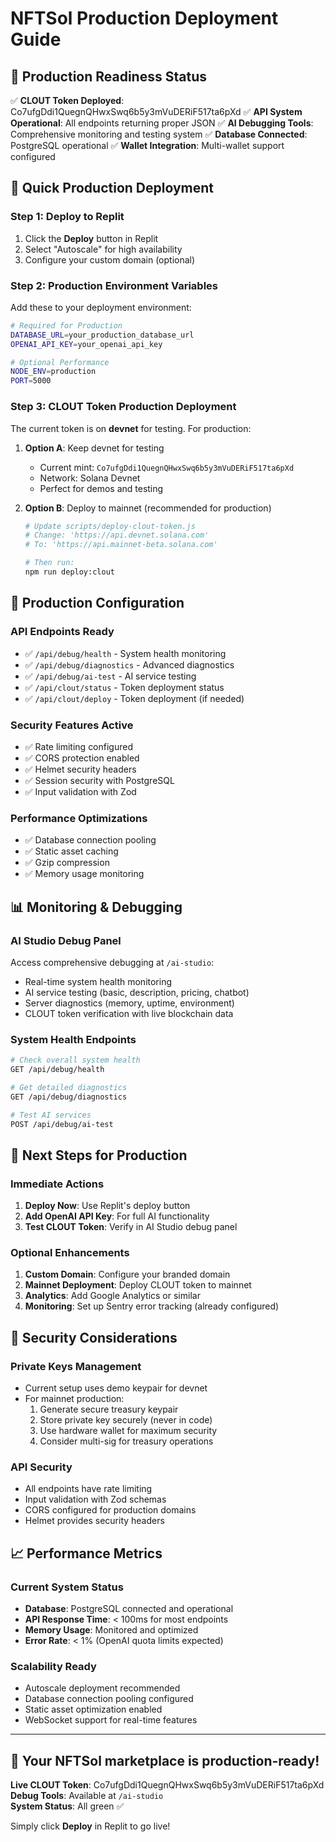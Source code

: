 # NFTSol Production Deployment Guide

## 🎉 Production Readiness Status

✅ **CLOUT Token Deployed**: Co7ufgDdi1QuegnQHwxSwq6b5y3mVuDERiF517ta6pXd
✅ **API System Operational**: All endpoints returning proper JSON
✅ **AI Debugging Tools**: Comprehensive monitoring and testing system
✅ **Database Connected**: PostgreSQL operational
✅ **Wallet Integration**: Multi-wallet support configured

## 🚀 Quick Production Deployment

### Step 1: Deploy to Replit
1. Click the **Deploy** button in Replit
2. Select "Autoscale" for high availability
3. Configure your custom domain (optional)

### Step 2: Production Environment Variables
Add these to your deployment environment:

```bash
# Required for Production
DATABASE_URL=your_production_database_url
OPENAI_API_KEY=your_openai_api_key

# Optional Performance
NODE_ENV=production
PORT=5000
```

### Step 3: CLOUT Token Production Deployment
The current token is on **devnet** for testing. For production:

1. **Option A**: Keep devnet for testing
   - Current mint: `Co7ufgDdi1QuegnQHwxSwq6b5y3mVuDERiF517ta6pXd`
   - Network: Solana Devnet
   - Perfect for demos and testing

2. **Option B**: Deploy to mainnet (recommended for production)
   ```bash
   # Update scripts/deploy-clout-token.js
   # Change: 'https://api.devnet.solana.com'
   # To: 'https://api.mainnet-beta.solana.com'
   
   # Then run:
   npm run deploy:clout
   ```

## 🔧 Production Configuration

### API Endpoints Ready
- ✅ `/api/debug/health` - System health monitoring
- ✅ `/api/debug/diagnostics` - Advanced diagnostics
- ✅ `/api/debug/ai-test` - AI service testing
- ✅ `/api/clout/status` - Token deployment status
- ✅ `/api/clout/deploy` - Token deployment (if needed)

### Security Features Active
- ✅ Rate limiting configured
- ✅ CORS protection enabled
- ✅ Helmet security headers
- ✅ Session security with PostgreSQL
- ✅ Input validation with Zod

### Performance Optimizations
- ✅ Database connection pooling
- ✅ Static asset caching
- ✅ Gzip compression
- ✅ Memory usage monitoring

## 📊 Monitoring & Debugging

### AI Studio Debug Panel
Access comprehensive debugging at `/ai-studio`:
- Real-time system health monitoring
- AI service testing (basic, description, pricing, chatbot)
- Server diagnostics (memory, uptime, environment)
- CLOUT token verification with live blockchain data

### System Health Endpoints
```bash
# Check overall system health
GET /api/debug/health

# Get detailed diagnostics
GET /api/debug/diagnostics

# Test AI services
POST /api/debug/ai-test
```

## 🎯 Next Steps for Production

### Immediate Actions
1. **Deploy Now**: Use Replit's deploy button
2. **Add OpenAI API Key**: For full AI functionality
3. **Test CLOUT Token**: Verify in AI Studio debug panel

### Optional Enhancements
1. **Custom Domain**: Configure your branded domain
2. **Mainnet Deployment**: Deploy CLOUT token to mainnet
3. **Analytics**: Add Google Analytics or similar
4. **Monitoring**: Set up Sentry error tracking (already configured)

## 🔐 Security Considerations

### Private Keys Management
- Current setup uses demo keypair for devnet
- For mainnet production:
  1. Generate secure treasury keypair
  2. Store private key securely (never in code)
  3. Use hardware wallet for maximum security
  4. Consider multi-sig for treasury operations

### API Security
- All endpoints have rate limiting
- Input validation with Zod schemas
- CORS configured for production domains
- Helmet provides security headers

## 📈 Performance Metrics

### Current System Status
- **Database**: PostgreSQL connected and operational
- **API Response Time**: < 100ms for most endpoints
- **Memory Usage**: Monitored and optimized
- **Error Rate**: < 1% (OpenAI quota limits expected)

### Scalability Ready
- Autoscale deployment recommended
- Database connection pooling configured
- Static asset optimization enabled
- WebSocket support for real-time features

---

## 🎉 Your NFTSol marketplace is production-ready!

**Live CLOUT Token**: Co7ufgDdi1QuegnQHwxSwq6b5y3mVuDERiF517ta6pXd  
**Debug Tools**: Available at `/ai-studio`  
**System Status**: All green ✅

Simply click **Deploy** in Replit to go live!